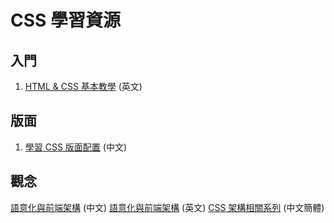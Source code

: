 # CSS 學習資源
## 入門
1. [HTML & CSS 基本教學](http://learn.shayhowe.com/html-css/) (英文)

## 版面
1. [學習 CSS 版面配置](http://zh-tw.learnlayout.com/) (中文)

## 觀念
[語意化與前端架構](http://lauraluo.github.io/2014/11/11/About-HTML-semantics-and-front-end-architecture/) (中文)
[語意化與前端架構](http://nicolasgallagher.com/about-html-semantics-front-end-architecture/) (英文)
[CSS 架構相關系列](http://www.w3cplus.com/blog/tags/284.html) (中文簡體)